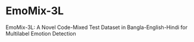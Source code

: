 # EmoMix-3L
EmoMix-3L: A Novel Code-Mixed Test Dataset in Bangla-English-Hindi for Multilabel Emotion Detection
